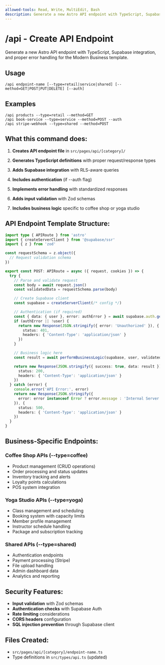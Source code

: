 ```yaml
---
allowed-tools: Read, Write, MultiEdit, Bash
description: Generate a new Astro API endpoint with TypeScript, Supabase integration, and proper error handling for the Modern Business template
---
```


# /api - Create API Endpoint

Generate a new Astro API endpoint with TypeScript, Supabase integration, and proper error handling for the Modern Business template.

## Usage

```
/api endpoint-name [--type=retail|service|shared] [--method=GET|POST|PUT|DELETE] [--auth]
```

## Examples

```
/api products --type=retail --method=GET
/api book-service --type=service --method=POST --auth
/api stripe-webhook --type=shared --method=POST
```

## What this command does:

1. **Creates API endpoint file** in `src/pages/api/[category]/`

2. **Generates TypeScript definitions** with proper request/response types

3. **Adds Supabase integration** with RLS-aware queries

4. **Includes authentication** (if --auth flag)

5. **Implements error handling** with standardized responses

6. **Adds input validation** with Zod schemas

7. **Includes business logic** specific to coffee shop or yoga studio

## API Endpoint Template Structure:

```typescript
import type { APIRoute } from 'astro'
import { createServerClient } from '@supabase/ssr'
import { z } from 'zod'

const requestSchema = z.object({
  // Request validation schema
})

export const POST: APIRoute = async ({ request, cookies }) => {
  try {
    // Parse and validate request
    const body = await request.json()
    const validatedData = requestSchema.parse(body)

    // Create Supabase client
    const supabase = createServerClient(/* config */)

    // Authentication (if required)
    const { data: { user }, error: authError } = await supabase.auth.getUser()
    if (authError || !user) {
      return new Response(JSON.stringify({ error: 'Unauthorized' }), {
        status: 401,
        headers: { 'Content-Type': 'application/json' }
      })
    }

    // Business logic here
    const result = await performBusinessLogic(supabase, user, validatedData)

    return new Response(JSON.stringify({ success: true, data: result }), {
      status: 200,
      headers: { 'Content-Type': 'application/json' }
    })
  } catch (error) {
    console.error('API Error:', error)
    return new Response(JSON.stringify({
      error: error instanceof Error ? error.message : 'Internal Server Error'
    }), {
      status: 500,
      headers: { 'Content-Type': 'application/json' }
    })
  }
}
```

## Business-Specific Endpoints:

### Coffee Shop APIs (--type=coffee)
- Product management (CRUD operations)
- Order processing and status updates
- Inventory tracking and alerts
- Loyalty points calculations
- POS system integration

### Yoga Studio APIs (--type=yoga)
- Class management and scheduling
- Booking system with capacity limits
- Member profile management
- Instructor schedule handling
- Package and subscription tracking

### Shared APIs (--type=shared)
- Authentication endpoints
- Payment processing (Stripe)
- File upload handling
- Admin dashboard data
- Analytics and reporting

## Security Features:
- **Input validation** with Zod schemas
- **Authentication checks** with Supabase Auth
- **Rate limiting** considerations
- **CORS headers** configuration
- **SQL injection prevention** through Supabase client

## Files Created:
- `src/pages/api/[category]/endpoint-name.ts`
- Type definitions in `src/types/api.ts` (updated)